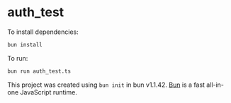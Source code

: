 # auth_test

To install dependencies:

```bash
bun install
```

To run:

```bash
bun run auth_test.ts
```

This project was created using `bun init` in bun v1.1.42. [Bun](https://bun.sh) is a fast all-in-one JavaScript runtime.

